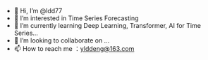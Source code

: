 - 👋 Hi, I’m @ldd77
- 👀 I’m interested in Time Series Forecasting
- 🌱 I’m currently learning Deep Learning, Transformer, AI for Time Series...
- 💞️ I’m looking to collaborate on ...
- 📫 How to reach me ：ylddeng@163.com

<!---
ldd77/ldd77 is a ✨ special ✨ repository because its `README.md` (this file) appears on your GitHub profile.
You can click the Preview link to take a look at your changes.
--->
